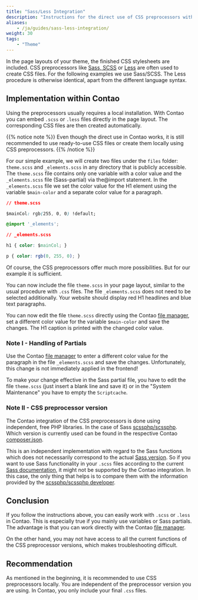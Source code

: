 ```yaml
---
title: "Sass/Less Integration"
description: "Instructions for the direct use of CSS preprocessors within Contao."
aliases:
    - /ja/guides/sass-less-integration/
weight: 30
tags:
    - "Theme"
---
```


In the page layouts of your theme, the finished CSS stylesheets are included. CSS preprocessors like 
[Sass, SCSS](https://sass-lang.com/) or [Less](http://lesscss.org/) are often used to create CSS files. For the following 
examples we use Sass/SCSS. The Less procedure is otherwise identical, apart from the different language syntax.


## Implementation within Contao

Using the preprocessors usually requires a local installation. With Contao you can embed `.scss` or `.less` files 
directly in the page layout. The corresponding CSS files are then created automatically.

{{% notice note %}}
Even though the direct use in Contao works, it is still recommended to use ready-to-use CSS files or create them 
locally using CSS preprocessors.
{{% /notice %}}

For our simple example, we will create two files under the `files` folder: `theme.scss` and `_elements.scss` in any 
directory that is publicly accessible. The `theme.scss` file contains only one variable with a color value and the 
`_elements.scss` file (Sass-partial) via the@import statement. In the `_elements.scss` file we set the color value for 
the H1 element using the variable `$main-color` and a separate color value for a paragraph.

```css
// theme.scss

$mainCol: rgb(255, 0, 0) !default;

@import '_elements';
```

```css
// _elements.scss

h1 { color: $mainCol; }

p { color: rgb(0, 255, 0); }
```

Of course, the CSS preprocessors offer much more possibilities. But for our example it is sufficient.

You can now include the file `theme.scss` in your page layout, similar to the usual procedure with `.css` files. 
The file `_elements.scss` does not need to be selected additionally. Your website should display red H1 headlines 
and blue text paragraphs.

You can now edit the file `theme.scss` directly using the Contao [file manager](/ja/file-manager/), set a 
different color value for the variable `$main-color` and save the changes. 
The H1 caption is printed with the changed color value.


### Note I - Handling of Partials

Use the Contao [file manager](/ja/file-manager/) to enter a different color value for the paragraph in the 
file `_elements.scss` and save the changes. Unfortunately, this change is not immediately applied in the frontend!

To make your change effective in the Sass partial file, you have to edit the file `theme.scss` (just insert a blank 
line and save it) or in the "System Maintenance" you have to empty the `Scriptcache`.


### Note II - CSS preprocessor version

The Contao integration of the CSS preprocessors is done using independent, free PHP libraries. In the case of 
Sass [scssphp/scssphp](https://github.com/scssphp/scssphp). Which version is currently used can be found in 
the respective Contao [composer.json](https://github.com/contao/contao/blob/master/composer.json).

This is an independent implementation with regard to the Sass functions which does not necessarily correspond to the 
actual [Sass version](https://sass-lang.com/install). So if you want to use Sass functionality in your `.scss` files 
according to the current [Sass documentation](https://sass-lang.com/documentation), it might not be supported by the 
Contao integration. In this case, the only thing that helps is to compare them with the information provided 
by the [scssphp/scssphp developer](https://github.com/scssphp/scssphp/blob/master/tests/specs/sass-spec-exclude.txt).


## Conclusion

If you follow the instructions above, you can easily work with `.scss` or `.less` in Contao. This is especially true 
if you mainly use variables or Sass partials. The advantage is that you can work directly with the 
Contao [file manager](/ja/file-manager/).

On the other hand, you may not have access to all the current functions of the CSS preprocessor versions, 
which makes troubleshooting difficult.


## Recommendation

As mentioned in the beginning, it is recommended to use CSS preprocessors locally. 
You are independent of the preprocessor version you are using. In Contao, you only include your final `.css` files.
